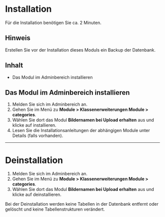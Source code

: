 # Installation
Für die Installation benötigen Sie ca. 2 Minuten.

## Hinweis
Erstellen Sie vor der Installation dieses Moduls ein Backup der Datenbank.

## Inhalt
- Das Modul im Adminbereich installieren

## Das Modul im Adminbereich installieren
1. Melden Sie sich im Adminbereich an.
2. Gehen Sie im Menü zu **Module > Klassenerweiterungen Module > categories**.
3. Wählen Sie dort das Modul **Bildernamen bei Upload erhalten** aus und klicke auf installieren.
4. Lesen Sie die Installationsanleitungen der abhängigen Module unter Details (falls vorhanden).

---

# Deinstallation
1. Melden Sie sich im Adminbereich an.
2. Gehen Sie im Menü zu **Module > Klassenerweiterungen Module > categories**.
3. Wählen Sie dort das Modul **Bildernamen bei Upload erhalten** aus und klicke auf deinstallieren.

Bei der Deinstallation werden keine Tabellen in der Datenbank entfernt oder gelöscht und keine Tabellenstrukturen verändert.
